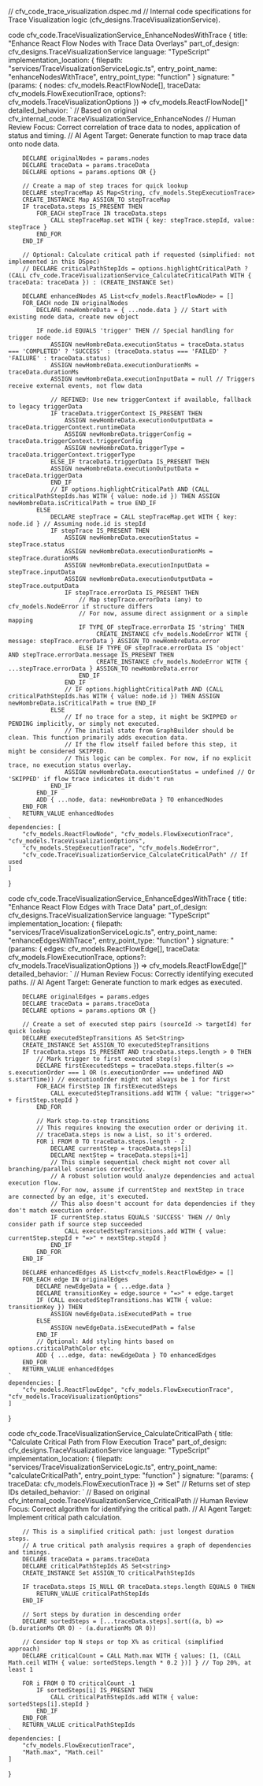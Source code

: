 // cfv_code_trace_visualization.dspec.md
// Internal code specifications for Trace Visualization logic (cfv_designs.TraceVisualizationService).

code cfv_code.TraceVisualizationService_EnhanceNodesWithTrace {
    title: "Enhance React Flow Nodes with Trace Data Overlays"
    part_of_design: cfv_designs.TraceVisualizationService
    language: "TypeScript"
    implementation_location: {
        filepath: "services/TraceVisualizationServiceLogic.ts",
        entry_point_name: "enhanceNodesWithTrace",
        entry_point_type: "function"
    }
    signature: "(params: { nodes: cfv_models.ReactFlowNode[], traceData: cfv_models.FlowExecutionTrace, options?: cfv_models.TraceVisualizationOptions }) => cfv_models.ReactFlowNode[]"
    detailed_behavior: `
        // Based on original cfv_internal_code.TraceVisualizationService_EnhanceNodes
        // Human Review Focus: Correct correlation of trace data to nodes, application of status and timing.
        // AI Agent Target: Generate function to map trace data onto node data.

        DECLARE originalNodes = params.nodes
        DECLARE traceData = params.traceData
        DECLARE options = params.options OR {}

        // Create a map of step traces for quick lookup
        DECLARE stepTraceMap AS Map<String, cfv_models.StepExecutionTrace>
        CREATE_INSTANCE Map ASSIGN_TO stepTraceMap
        IF traceData.steps IS_PRESENT THEN
            FOR_EACH stepTrace IN traceData.steps
                CALL stepTraceMap.set WITH { key: stepTrace.stepId, value: stepTrace }
            END_FOR
        END_IF

        // Optional: Calculate critical path if requested (simplified: not implemented in this DSpec)
        // DECLARE criticalPathStepIds = options.highlightCriticalPath ? (CALL cfv_code.TraceVisualizationService_CalculateCriticalPath WITH { traceData: traceData }) : (CREATE_INSTANCE Set)

        DECLARE enhancedNodes AS List<cfv_models.ReactFlowNode> = []
        FOR_EACH node IN originalNodes
            DECLARE newHombreData = { ...node.data } // Start with existing node data, create new object

            IF node.id EQUALS 'trigger' THEN // Special handling for trigger node
                ASSIGN newHombreData.executionStatus = traceData.status === 'COMPLETED' ? 'SUCCESS' : (traceData.status === 'FAILED' ? 'FAILURE' : traceData.status)
                ASSIGN newHombreData.executionDurationMs = traceData.durationMs
                ASSIGN newHombreData.executionInputData = null // Triggers receive external events, not flow data
                
                // REFINED: Use new triggerContext if available, fallback to legacy triggerData
                IF traceData.triggerContext IS_PRESENT THEN
                    ASSIGN newHombreData.executionOutputData = traceData.triggerContext.runtimeData
                    ASSIGN newHombreData.triggerConfig = traceData.triggerContext.triggerConfig
                    ASSIGN newHombreData.triggerType = traceData.triggerContext.triggerType
                ELSE_IF traceData.triggerData IS_PRESENT THEN
                ASSIGN newHombreData.executionOutputData = traceData.triggerData
                END_IF
                // IF options.highlightCriticalPath AND (CALL criticalPathStepIds.has WITH { value: node.id }) THEN ASSIGN newHombreData.isCriticalPath = true END_IF
            ELSE
                DECLARE stepTrace = CALL stepTraceMap.get WITH { key: node.id } // Assuming node.id is stepId
                IF stepTrace IS_PRESENT THEN
                    ASSIGN newHombreData.executionStatus = stepTrace.status
                    ASSIGN newHombreData.executionDurationMs = stepTrace.durationMs
                    ASSIGN newHombreData.executionInputData = stepTrace.inputData
                    ASSIGN newHombreData.executionOutputData = stepTrace.outputData
                    IF stepTrace.errorData IS_PRESENT THEN
                        // Map stepTrace.errorData (any) to cfv_models.NodeError if structure differs
                        // For now, assume direct assignment or a simple mapping
                        IF TYPE_OF stepTrace.errorData IS 'string' THEN
                             CREATE_INSTANCE cfv_models.NodeError WITH { message: stepTrace.errorData } ASSIGN_TO newHombreData.error
                        ELSE IF TYPE_OF stepTrace.errorData IS 'object' AND stepTrace.errorData.message IS_PRESENT THEN
                             CREATE_INSTANCE cfv_models.NodeError WITH { ...stepTrace.errorData } ASSIGN_TO newHombreData.error
                        END_IF
                    END_IF
                    // IF options.highlightCriticalPath AND (CALL criticalPathStepIds.has WITH { value: node.id }) THEN ASSIGN newHombreData.isCriticalPath = true END_IF
                ELSE
                    // If no trace for a step, it might be SKIPPED or PENDING implicitly, or simply not executed.
                    // The initial state from GraphBuilder should be clean. This function primarily adds execution data.
                    // If the flow itself failed before this step, it might be considered SKIPPED.
                    // This logic can be complex. For now, if no explicit trace, no execution status overlay.
                    ASSIGN newHombreData.executionStatus = undefined // Or 'SKIPPED' if flow trace indicates it didn't run
                END_IF
            END_IF
            ADD { ...node, data: newHombreData } TO enhancedNodes
        END_FOR
        RETURN_VALUE enhancedNodes
    `
    dependencies: [
        "cfv_models.ReactFlowNode", "cfv_models.FlowExecutionTrace", "cfv_models.TraceVisualizationOptions",
        "cfv_models.StepExecutionTrace", "cfv_models.NodeError",
        "cfv_code.TraceVisualizationService_CalculateCriticalPath" // If used
    ]
}

code cfv_code.TraceVisualizationService_EnhanceEdgesWithTrace {
    title: "Enhance React Flow Edges with Trace Data"
    part_of_design: cfv_designs.TraceVisualizationService
    language: "TypeScript"
    implementation_location: {
        filepath: "services/TraceVisualizationServiceLogic.ts",
        entry_point_name: "enhanceEdgesWithTrace",
        entry_point_type: "function"
    }
    signature: "(params: { edges: cfv_models.ReactFlowEdge[], traceData: cfv_models.FlowExecutionTrace, options?: cfv_models.TraceVisualizationOptions }) => cfv_models.ReactFlowEdge[]"
    detailed_behavior: `
        // Human Review Focus: Correctly identifying executed paths.
        // AI Agent Target: Generate function to mark edges as executed.

        DECLARE originalEdges = params.edges
        DECLARE traceData = params.traceData
        DECLARE options = params.options OR {}

        // Create a set of executed step pairs (sourceId -> targetId) for quick lookup
        DECLARE executedStepTransitions AS Set<String>
        CREATE_INSTANCE Set ASSIGN_TO executedStepTransitions
        IF traceData.steps IS_PRESENT AND traceData.steps.length > 0 THEN
            // Mark trigger to first executed step(s)
            DECLARE firstExecutedSteps = traceData.steps.filter(s => s.executionOrder === 1 OR (s.executionOrder === undefined AND s.startTime)) // executionOrder might not always be 1 for first
            FOR_EACH firstStep IN firstExecutedSteps
                CALL executedStepTransitions.add WITH { value: "trigger=>" + firstStep.stepId }
            END_FOR

            // Mark step-to-step transitions
            // This requires knowing the execution order or deriving it.
            // traceData.steps is now a List, so it's ordered.
            FOR i FROM 0 TO traceData.steps.length - 2
                DECLARE currentStep = traceData.steps[i]
                DECLARE nextStep = traceData.steps[i+1]
                // This simple sequential check might not cover all branching/parallel scenarios correctly.
                // A robust solution would analyze dependencies and actual execution flow.
                // For now, assume if currentStep and nextStep in trace are connected by an edge, it's executed.
                // This also doesn't account for data dependencies if they don't match execution order.
                IF currentStep.status EQUALS 'SUCCESS' THEN // Only consider path if source step succeeded
                    CALL executedStepTransitions.add WITH { value: currentStep.stepId + "=>" + nextStep.stepId }
                END_IF
            END_FOR
        END_IF

        DECLARE enhancedEdges AS List<cfv_models.ReactFlowEdge> = []
        FOR_EACH edge IN originalEdges
            DECLARE newEdgeData = { ...edge.data }
            DECLARE transitionKey = edge.source + "=>" + edge.target
            IF (CALL executedStepTransitions.has WITH { value: transitionKey }) THEN
                ASSIGN newEdgeData.isExecutedPath = true
            ELSE
                ASSIGN newEdgeData.isExecutedPath = false
            END_IF
            // Optional: Add styling hints based on options.criticalPathColor etc.
            ADD { ...edge, data: newEdgeData } TO enhancedEdges
        END_FOR
        RETURN_VALUE enhancedEdges
    `
    dependencies: [
        "cfv_models.ReactFlowEdge", "cfv_models.FlowExecutionTrace", "cfv_models.TraceVisualizationOptions"
    ]
}

code cfv_code.TraceVisualizationService_CalculateCriticalPath {
    title: "Calculate Critical Path from Flow Execution Trace"
    part_of_design: cfv_designs.TraceVisualizationService
    language: "TypeScript"
    implementation_location: {
        filepath: "services/TraceVisualizationServiceLogic.ts",
        entry_point_name: "calculateCriticalPath",
        entry_point_type: "function"
    }
    signature: "(params: { traceData: cfv_models.FlowExecutionTrace }) => Set<string>" // Returns set of step IDs
    detailed_behavior: `
        // Based on original cfv_internal_code.TraceVisualizationService_CriticalPath
        // Human Review Focus: Correct algorithm for identifying the critical path.
        // AI Agent Target: Implement critical path calculation.

        // This is a simplified critical path: just longest duration steps.
        // A true critical path analysis requires a graph of dependencies and timings.
        DECLARE traceData = params.traceData
        DECLARE criticalPathStepIds AS Set<string>
        CREATE_INSTANCE Set ASSIGN_TO criticalPathStepIds

        IF traceData.steps IS_NULL OR traceData.steps.length EQUALS 0 THEN
            RETURN_VALUE criticalPathStepIds
        END_IF

        // Sort steps by duration in descending order
        DECLARE sortedSteps = [...traceData.steps].sort((a, b) => (b.durationMs OR 0) - (a.durationMs OR 0))

        // Consider top N steps or top X% as critical (simplified approach)
        DECLARE criticalCount = CALL Math.max WITH { values: [1, (CALL Math.ceil WITH { value: sortedSteps.length * 0.2 })] } // Top 20%, at least 1

        FOR i FROM 0 TO criticalCount -1
            IF sortedSteps[i] IS_PRESENT THEN
                CALL criticalPathStepIds.add WITH { value: sortedSteps[i].stepId }
            END_IF
        END_FOR
        RETURN_VALUE criticalPathStepIds
    `
    dependencies: [
        "cfv_models.FlowExecutionTrace",
        "Math.max", "Math.ceil"
    ]
}